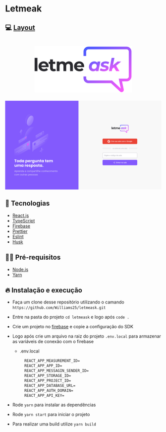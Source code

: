 # Letmeak

## :computer: [Layout](https://www.notion.so/Material-para-as-aulas-eb0804e137154e7e8c31d56dea8af99b)

  <h1 align="center">
    <a href="https://www.notion.so/Material-para-as-aulas-eb0804e137154e7e8c31d56dea8af99b">
      <img src="./public/logo.svg">
    </a>
  </h1>

  <img src="./public/layout.svg">

## :dart: Tecnologias

- [React.js](https://pt-br.reactjs.org/)
- [TypeScript](https://www.typescriptlang.org/)
- [Firebase](https://firebase.google.com/?gclid=CjwKCAjwzruGBhBAEiwAUqMR8LZ4tI1kopaY8Bf3_5E1_Z94gOkS9yb7aEHHSVoDcrcfEW8jiAd9shoC7PAQAvD_BwE&gclsrc=aw.ds)
- [Prettier](https://prettier.io/)
- [Eslint](https://eslint.org/)
- [Husk](https://typicode.github.io/husky/#/)

## ✋🏻 Pré-requisitos

- [Node.js](https://nodejs.org/en/)
- [Yarn](https://yarnpkg.com/getting-started)

## 🔥 Instalação e execução

- Faça um clone desse repositório utilizando o camando `https://github.com/Williams25/letmeask.git`
- Entre na pasta do projeto `cd letmeask` e logo após `code .`
- Crie um projeto no [firebase](https://console.firebase.google.com/u/0/) e copie a configuração do SDK
- Logo após crie um arquivo na raiz do projeto `.env.local` para armazenar as variáveis de conexão com o firebase

  - .env.local

          REACT_APP_MEASUREMENT_ID=
          REACT_APP_APP_ID=
          REACT_APP_MESSAGIN_SENDER_ID=
          REACT_APP_STORAGE_ID=
          REACT_APP_PROJECT_ID=
          REACT_APP_DATABASE_URL=
          REACT_APP_AUTH_DOMAIN=
          REACT_APP_API_KEY=

- Rode `yarn` para instalar as dependências
- Rode `yarn start` para iniciar o projeto
- Para realizar uma build utilize `yarn build`
